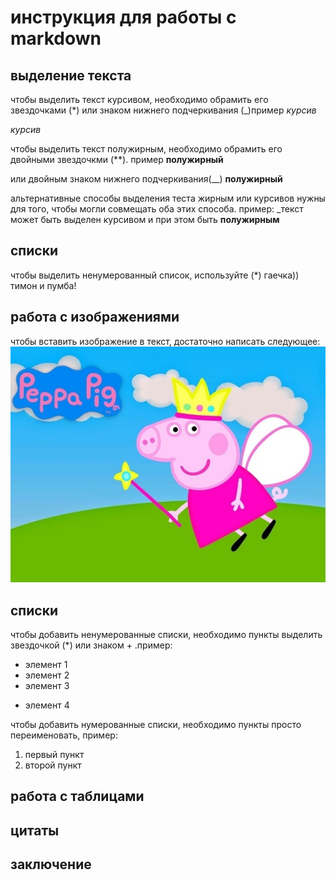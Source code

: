 # инструкция для работы с markdown

## выделение текста
чтобы выделить текст курсивом, необходимо обрамить его звездочками (*) или знаком нижнего подчеркивания (_)пример *курсив*

_курсив_

чтобы выделить текст полужирным, необходимо обрамить его двойными звездочкми (**). пример **полужирный**

или двойным знаком нижнего подчеркивания(__)
__полужирный__

альтернативные способы выделения теста жирным или курсивов нужны для того, чтобы могли совмещать оба этих способа.
пример:  _текст может быть выделен курсивом и при этом быть **полужирным**

## списки

чтобы выделить ненумерованный список, используйте (*)
гаечка))
тимон и пумба!

## работа с изображениями

чтобы вставить изображение в текст, достаточно написать следующее:
![это свинка Пепа!](./%D0%A1%D0%B2%D0%B8%D0%BD%D0%BA%D0%B0%20%D0%9F%D0%B5%D0%BF%D0%B0%20%D1%84%D0%B5%D1%8F.jpg)


## списки

чтобы добавить ненумерованные списки, необходимо пункты выделить звездочкой (*) или знаком + .пример:
* элемент 1
* элемент 2
* элемент 3
+ элемент 4


чтобы добавить нумерованные списки, необходимо пункты просто переименовать, пример:
1. первый пункт
2. второй пункт

## работа с таблицами

## цитаты

## заключение